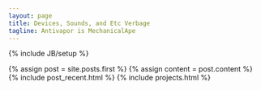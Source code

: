 ```yaml
---
layout: page
title: Devices, Sounds, and Etc Verbage
tagline: Antivapor is MechanicalApe
---
```

{% include JB/setup %}

<div class="blog-index">
{% assign post = site.posts.first %}
{% assign content = post.content %}
{% include post_recent.html %}
{% include projects.html %}
</div>


